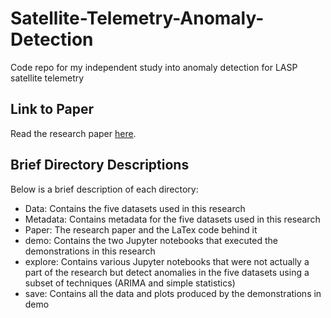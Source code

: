 # Satellite-Telemetry-Anomaly-Detection
Code repo for my independent study into anomaly detection for LASP satellite telemetry

## Link to Paper
Read the research paper [here](https://github.com/sapols/Satellite-Telemetry-Anomaly-Detection/blob/master/Paper/Unsupervised%20Machine%20Learning%20for%20Spacecraft%20Anomaly%20Detection%20in%20WebTCAD.pdf).

## Brief Directory Descriptions

Below is a brief description of each directory:
 - Data: Contains the five datasets used in this research 
 - Metadata: Contains metadata for the five datasets used in this research 
 - Paper: The research paper and the LaTex code behind it
 - demo: Contains the two Jupyter notebooks that executed the demonstrations in this research
 - explore: Contains various Jupyter notebooks that were not actually a part of the research but detect anomalies in the five datasets using a subset of techniques (ARIMA and simple statistics)
 - save: Contains all the data and plots produced by the demonstrations in demo
